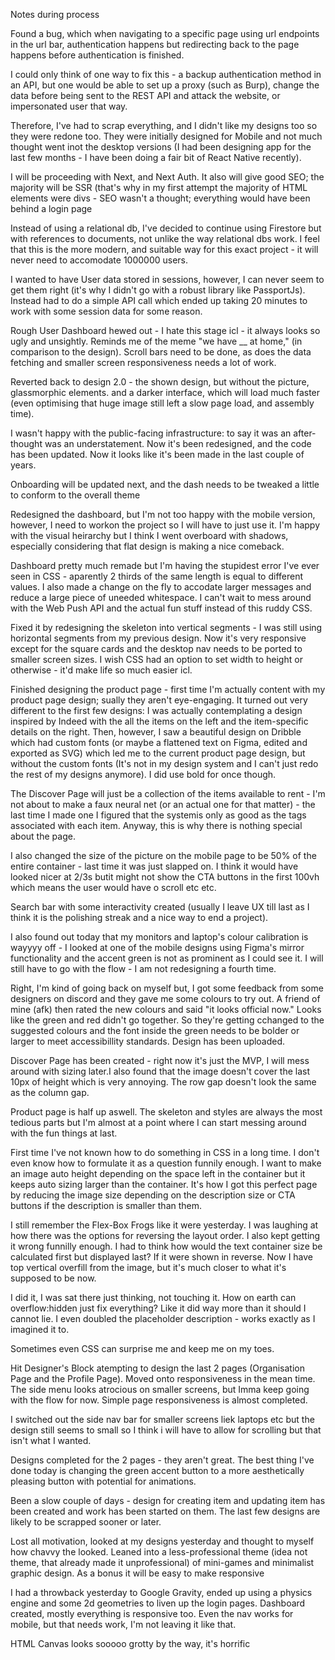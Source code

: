 Notes during process

Found a bug, which when navigating to a specific page using url endpoints in the url bar, authentication happens but redirecting back to the page happens before authentication is finished.

I could only think of one way to fix this - a backup authentication method in an API, but one would be able to set up a proxy (such as Burp), change the data before being sent to the REST API and attack the website, or impersonated user that way.

Therefore, I've had to scrap everything, and I didn't like my designs too so they were redone too. They were initially designed for Mobile and not much thought went inot the desktop versions (I had been designing app for the last few months - I have been doing a fair bit of React Native recently).

I will be proceeding with Next, and Next Auth. It also will give good SEO; the majority will be SSR (that's why in my first attempt the majority of HTML elements were divs - SEO wasn't a thought; everything would have been behind a login page

Instead of using a relational db, I've decided to continue using Firestore but with references to documents, not unlike the way relational dbs work. I feel that this is the more modern, and suitable way for this exact project - it will never need to accomodate 1000000 users.

I wanted to have User data stored in sessions,
however, I can never seem to get them right (it's why I didn't go with a robust library like PassportJs). Instead had to do a simple API call which ended up taking 20 minutes to work with some session data for some reason.

Rough User Dashboard hewed out - I hate this stage icl - it always looks so ugly and unsightly. Reminds me of the meme "we have __ at home," (in comparison to the design). Scroll bars need to be done, as does the data fetching and smaller screen responsiveness needs a lot of work.

Reverted back to design 2.0 - the shown design, but without the picture, glassmorphic elements. and a darker interface, which will load much faster (even optimising that huge image still left a slow page load, and assembly time).

I wasn't happy with the public-facing infrastructure: to say it was an after-thought was an understatement. Now it's been redesigned, and the code has been updated. Now it looks like it's been made in the last couple of years.

Onboarding will be updated next, and the dash needs to be tweaked a little to conform to the overall theme

Redesigned the dashboard, but I'm not too happy with the mobile version, however, I need to workon the project so I will have to just use it. I'm happy with the visual heirarchy but I think I went overboard with shadows, especially considering that flat design is making a nice comeback.

Dashboard pretty much remade but I'm having the stupidest error I've ever seen in CSS - aparently 2 thirds of the same length is equal to different values. I also made a change on the fly to accodate larger messages and reduce a large piece of uneeded whitespace. I can't wait to mess around with the Web Push API and the actual fun stuff instead of this ruddy CSS.

Fixed it by redesigning the skeleton into vertical segments - I was still using horizontal segments from my previous design. Now it's very responsive except for the square cards and the desktop nav needs to be ported to smaller screen sizes. I wish CSS had an option to set width to height or otherwise - it'd make life so much easier icl.

Finished designing the product page - first time I'm actually content with my product page design; sually they aren't eye-engaging. It turned out very different to the first few designs: I was actually contemplating a design inspired by Indeed with the all the items on the left and the item-specific details on the right. Then, however, I saw a beautiful design on Dribble which had custom fonts (or maybe a flattened text on Figma, edited and exported as SVG) which led me to the current product page design, but without the custom fonts (It's not in my design system and I can't just redo the rest of my designs anymore). I did use bold for once though.

The Discover Page will just be a collection of the items available to rent - I'm not about to make a faux neural net (or an actual one for that matter) - the last time I made one I figured that the systemis only as good as the tags associated with each item. Anyway, this is why there is nothing special about the page.

I also changed the size of the picture on the mobile page to be 50% of the entire container - last time it was just slapped on. I think it would have looked nicer at 2/3s butit might not show the CTA buttons in the first 100vh which means the user would have o scroll etc etc.

Search bar with some interactivity created (usually I leave UX till last as I think it is the polishing streak and a nice way to end a project).

I also found out today that my monitors and laptop's colour calibration is wayyyy off - I looked at one of the mobile designs using Figma's mirror functionality and the accent green is not as prominent as I could see it. I will still have to go with the flow - I am not redesigning a fourth time.

Right, I'm kind of going back on myself but, I got some feedback from some designers on discord and they gave me some colours to try out. A friend of mine (afk) then rated the new colours and said "it looks official now." Looks like the green and red didn't go together. So they're getting cchanged to the suggested colours and the font inside the green needs to be bolder or larger to meet accessibillity standards. Design has been uploaded.

Discover Page has been created - right now it's just the MVP, I will mess around with sizing later.I also found that the image doesn't cover the last 10px of height which is very annoying. The row gap doesn't look the same as the column gap.

Product page is half up aswell. The skeleton and styles are always the most tedious parts but I'm almost at a point where I can start messing around with the fun things at last.

First time I've not known how to do something in CSS in a long time. I don't even know how to formulate it as a question funnily enough. I want to make an image auto height depending on the space left in the container but it keeps auto sizing larger than the container. It's how I got this perfect page by reducing the image size depending on the description size or CTA buttons if the description is smaller than them.

I still remember the Flex-Box Frogs like it were yesterday. I was laughing at how there was the options for reversing the layout order. I also kept getting it wrong funnilly enough. I had to think how would the text container size be calculated first but displayed last? If it were shown in reverse. Now I have top vertical overfill from the image, but it's much closer to what it's supposed to be now.

I did it, I was sat there just thinking, not touching it. How on earth can overflow:hidden just fix everything? Like it did way more than it should I cannot lie. I even doubled the placeholder description - works exactly as I imagined it to.

Sometimes even CSS can surprise me and keep me on my toes.

Hit Designer's Block atempting to design the last 2 pages (Organisation Page and the Profile Page). Moved onto responsiveness in the mean time. The side menu looks atrocious on smaller screens, but Imma keep going with the flow for now. Simple page responsiveness is almost completed.

I switched out the side nav bar for smaller screens liek laptops etc but the design still seems to small so I think i will have to allow for scrolling but that isn't what I wanted.

Designs completed for the 2 pages - they aren't great. The best thing I've done today is changing the green accent button to a more aesthetically pleasing button with potential for animations.

Been a slow couple of days - design for creating item and updating item has been created and work has been started on them. The last few designs are likely to be scrapped sooner or later.

Lost all motivation, looked at my designs yesterday and thought to myself how chavvy the looked. Leaned into a less-professional theme (idea not theme, that already made it unprofessional) of mini-games and minimalist graphic design. As a bonus it will be easy to make responsive

I had a throwback yesterday to Google Gravity, ended up using a physics engine and some 2d geometries to liven up the login pages. Dashboard created, mostly everything is responsive too. Even the nav works for mobile, but that needs work, I'm not leaving it like that.

HTML Canvas looks sooooo grotty by the way, it's horrific
